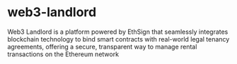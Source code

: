 # web3-landlord
Web3 Landlord is a platform powered by EthSign that seamlessly integrates blockchain technology to bind smart contracts with real-world legal tenancy agreements, offering a secure, transparent way to manage rental transactions on the Ethereum network
